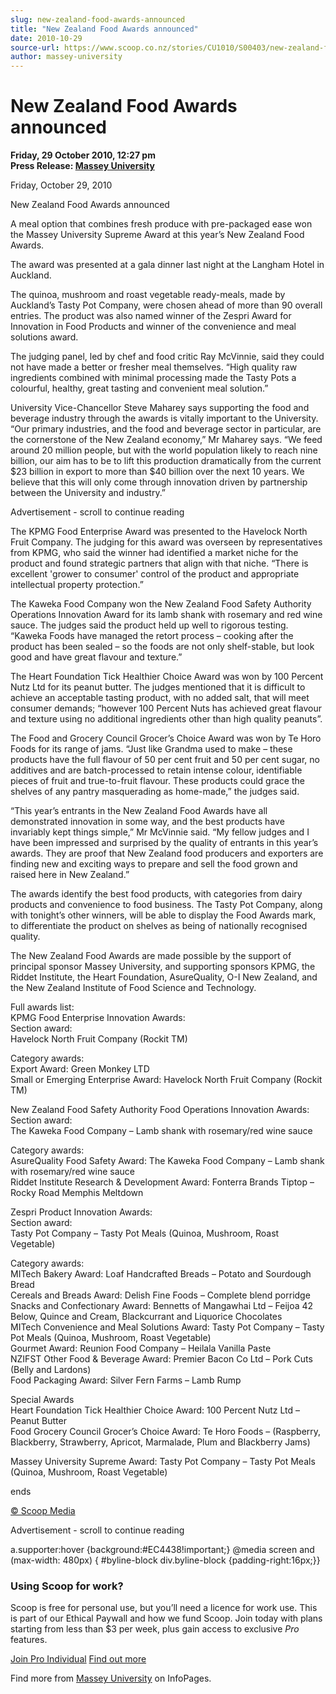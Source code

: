 ```yaml
---
slug: new-zealand-food-awards-announced
title: "New Zealand Food Awards announced"
date: 2010-10-29
source-url: https://www.scoop.co.nz/stories/CU1010/S00403/new-zealand-food-awards-announced.htm
author: massey-university
---
```

New Zealand Food Awards announced
=================================

**Friday, 29 October 2010, 12:27 pm**  
**Press Release: [Massey University](https://info.scoop.co.nz/Massey_University)**

Friday, October 29, 2010

  
New Zealand Food Awards announced

A meal option that combines fresh produce with pre-packaged ease won the Massey University Supreme Award at this year’s New Zealand Food Awards.

The award was presented at a gala dinner last night at the Langham Hotel in Auckland.

The quinoa, mushroom and roast vegetable ready-meals, made by Auckland’s Tasty Pot Company, were chosen ahead of more than 90 overall entries. The product was also named winner of the Zespri Award for Innovation in Food Products and winner of the convenience and meal solutions award.

The judging panel, led by chef and food critic Ray McVinnie, said they could not have made a better or fresher meal themselves. “High quality raw ingredients combined with minimal processing made the Tasty Pots a colourful, healthy, great tasting and convenient meal solution.”

University Vice-Chancellor Steve Maharey says supporting the food and beverage industry through the awards is vitally important to the University. “Our primary industries, and the food and beverage sector in particular, are the cornerstone of the New Zealand economy,” Mr Maharey says. “We feed around 20 million people, but with the world population likely to reach nine billion, our aim has to be to lift this production dramatically from the current $23 billion in export to more than $40 billion over the next 10 years. We believe that this will only come through innovation driven by partnership between the University and industry.”

Advertisement - scroll to continue reading





The KPMG Food Enterprise Award was presented to the Havelock North Fruit Company. The judging for this award was overseen by representatives from KPMG, who said the winner had identified a market niche for the product and found strategic partners that align with that niche. “There is excellent 'grower to consumer' control of the product and appropriate intellectual property protection.”

The Kaweka Food Company won the New Zealand Food Safety Authority Operations Innovation Award for its lamb shank with rosemary and red wine sauce. The judges said the product held up well to rigorous testing. “Kaweka Foods have managed the retort process – cooking after the product has been sealed – so the foods are not only shelf-stable, but look good and have great flavour and texture.”

The Heart Foundation Tick Healthier Choice Award was won by 100 Percent Nutz Ltd for its peanut butter. The judges mentioned that it is difficult to achieve an acceptable tasting product, with no added salt, that will meet consumer demands; “however 100 Percent Nuts has achieved great flavour and texture using no additional ingredients other than high quality peanuts”.

The Food and Grocery Council Grocer’s Choice Award was won by Te Horo Foods for its range of jams. “Just like Grandma used to make – these products have the full flavour of 50 per cent fruit and 50 per cent sugar, no additives and are batch-processed to retain intense colour, identifiable pieces of fruit and true-to-fruit flavour. These products could grace the shelves of any pantry masquerading as home-made,” the judges said.

“This year’s entrants in the New Zealand Food Awards have all demonstrated innovation in some way, and the best products have invariably kept things simple,” Mr McVinnie said. “My fellow judges and I have been impressed and surprised by the quality of entrants in this year’s awards. They are proof that New Zealand food producers and exporters are finding new and exciting ways to prepare and sell the food grown and raised here in New Zealand.”

The awards identify the best food products, with categories from dairy products and convenience to food business. The Tasty Pot Company, along with tonight’s other winners, will be able to display the Food Awards mark, to differentiate the product on shelves as being of nationally recognised quality.

The New Zealand Food Awards are made possible by the support of principal sponsor Massey University, and supporting sponsors KPMG, the Riddet Institute, the Heart Foundation, AsureQuality, O-I New Zealand, and the New Zealand Institute of Food Science and Technology.

Full awards list:  
KPMG Food Enterprise Innovation Awards:  
Section award:  
Havelock North Fruit Company (Rockit TM)

Category awards:  
Export Award: Green Monkey LTD  
Small or Emerging Enterprise Award: Havelock North Fruit Company (Rockit TM)

New Zealand Food Safety Authority Food Operations Innovation Awards:  
Section award:  
The Kaweka Food Company – Lamb shank with rosemary/red wine sauce

Category awards:  
AsureQuality Food Safety Award: The Kaweka Food Company – Lamb shank with rosemary/red wine sauce  
Riddet Institute Research & Development Award: Fonterra Brands Tiptop – Rocky Road Memphis Meltdown

Zespri Product Innovation Awards:  
Section award:  
Tasty Pot Company – Tasty Pot Meals (Quinoa, Mushroom, Roast Vegetable)

Category awards:  
MITech Bakery Award: Loaf Handcrafted Breads – Potato and Sourdough Bread  
Cereals and Breads Award: Delish Fine Foods – Complete blend porridge  
Snacks and Confectionary Award: Bennetts of Mangawhai Ltd – Feijoa 42 Below, Quince and Cream, Blackcurrant and Liquorice Chocolates  
MITech Convenience and Meal Solutions Award: Tasty Pot Company – Tasty Pot Meals (Quinoa, Mushroom, Roast Vegetable)  
Gourmet Award: Reunion Food Company – Heilala Vanilla Paste  
NZIFST Other Food & Beverage Award: Premier Bacon Co Ltd – Pork Cuts (Belly and Lardons)  
Food Packaging Award: Silver Fern Farms – Lamb Rump

Special Awards  
Heart Foundation Tick Healthier Choice Award: 100 Percent Nutz Ltd – Peanut Butter  
Food Grocery Council Grocer’s Choice Award: Te Horo Foods – (Raspberry, Blackberry, Strawberry, Apricot, Marmalade, Plum and Blackberry Jams)

Massey University Supreme Award: Tasty Pot Company – Tasty Pot Meals (Quinoa, Mushroom, Roast Vegetable)

ends  

[© Scoop Media](http://www.scoop.co.nz/about/terms.html)  

Advertisement - scroll to continue reading



a.supporter:hover {background:#EC4438!important;} @media screen and (max-width: 480px) { #byline-block div.byline-block {padding-right:16px;}}

### Using Scoop for work?

Scoop is free for personal use, but you’ll need a licence for work use. This is part of our Ethical Paywall and how we fund Scoop. Join today with plans starting from less than $3 per week, plus gain access to exclusive _Pro_ features.  
  
[Join Pro Individual](https://pro.scoop.co.nz/Individual/?from=ProIn24) [Find out more](https://pro.scoop.co.nz/using-scoop-for-work/?from=ProIn24)

Find more from [Massey University](https://info.scoop.co.nz/Massey_University) on InfoPages.